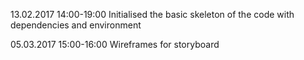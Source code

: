 13.02.2017 14:00-19:00
Initialised the basic skeleton of the code with dependencies and environment

05.03.2017 15:00-16:00 
Wireframes for storyboard
